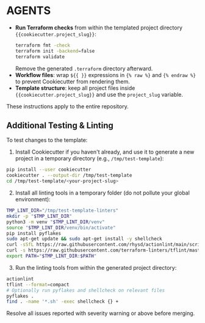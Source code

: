 # AGENTS

- **Run Terraform checks** from within the templated project directory `{{cookiecutter.project_slug}}`:
  ```bash
  terraform fmt -check
  terraform init -backend=false
  terraform validate
  ```
  Remove the generated `.terraform` directory afterward.
- **Workflow files**: wrap `${{ }}` expressions in `{% raw %}` and `{% endraw %}` to prevent Cookiecutter from rendering them.
- **Template structure**: keep all project files inside `{{cookiecutter.project_slug}}` and use the `project_slug` variable.

These instructions apply to the entire repository.

## Additional Testing & Linting


To test changes to the template:

1. Install Cookiecutter if you haven't already, and use it to generate a new project in a temporary directory (e.g., `/tmp/test-template`):

  ```bash
  pip install --user cookiecutter
  cookiecutter . --output-dir /tmp/test-template
  cd /tmp/test-template/<your-project-slug>
  ```

2. Install all linting tools in a temporary folder (do not pollute your global environment):

  ```bash
  TMP_LINT_DIR="/tmp/test-template-linters"
  mkdir -p "$TMP_LINT_DIR"
  python3 -m venv "$TMP_LINT_DIR/venv"
  source "$TMP_LINT_DIR/venv/bin/activate"
  pip install pyflakes
  sudo apt-get update && sudo apt-get install -y shellcheck
  curl -sSfL https://raw.githubusercontent.com/rhysd/actionlint/main/scripts/download-actionlint.bash | bash -s -- -b "$TMP_LINT_DIR"
  curl -s https://raw.githubusercontent.com/terraform-linters/tflint/master/install_linux.sh | bash -s -- -b "$TMP_LINT_DIR"
  export PATH="$TMP_LINT_DIR:$PATH"
  ```

3. Run the linting tools from within the generated project directory:

  ```bash
  actionlint
  tflint --format=compact
  # Optionally run pyflakes and shellcheck on relevant files
  pyflakes .
  find . -name '*.sh' -exec shellcheck {} +
  ```

Resolve all issues reported with severity warning or above before merging.
